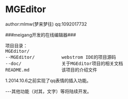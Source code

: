 MGEditor  
========

author:mlmw(梦来梦往) qq:1092017732

###meigang开发的在线编辑器###
<pre>
项目目录：
MGEditor/
--MGEditor/          webstrom IDE的项目源码
--doc/               关于MGEditor项目的相关文档
README.md            该项目的介绍文件
</pre>
<div>
1.2014.10.6之前实现了qq表情的插入功能。

---其他功能（对其，文字）等将陆续开发。
<div>
